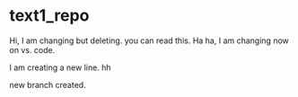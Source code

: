 # text1_repo


Hi, I am changing but deleting. you can read this. Ha ha,  I am changing now on vs. code.

I am creating a new line. hh 



new branch created.